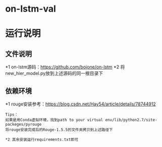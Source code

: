 # on-lstm-val
# 运行说明
## 文件说明
*1 on-lstm源码：https://github.com/bojone/on-lstm
*2 将 new_hier_model.py放到上述源码的同一根目录下

## 依赖环境
*1 rouge安装参考：https://blog.csdn.net/Hay54/article/details/78744912
````
Tips：
如果是用Conda虚拟环境，找到path to your virtual env/lib/python2.7/site-packeges/pyrouge
将rouge安装完成后的Rouge-1.5.5的文件夹拷贝到上述路径下

*2 其余安装运行requirements.txt即可
